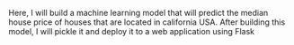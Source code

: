 Here, I will build a machine learning model that will predict the median house price of houses that are located in california USA. After building this model, I will pickle it and deploy it to a web application using Flask
